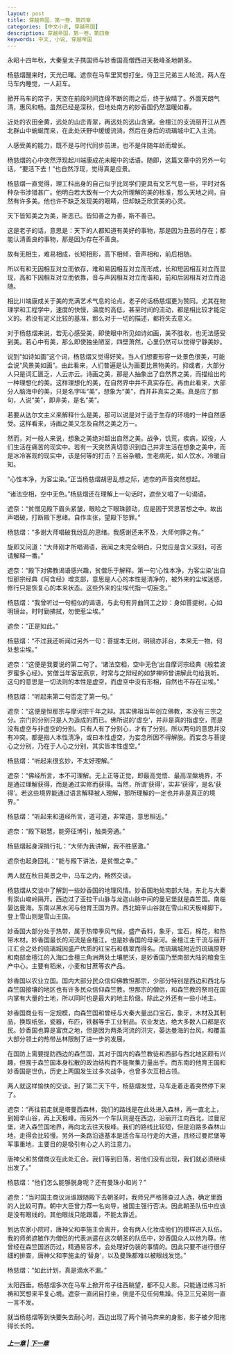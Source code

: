 ```yaml
---
layout: post
title: 穿越帝国，第一卷，第四章
categories: [中文小说, 穿越帝国]
description: 穿越帝国，第一卷，第四章
keywords: 中文, 小说, 穿越帝国
---
```


永昭十四年秋，大秦皇太子携国师与妙香国高僧西进天极峰圣地朝圣。

杨慈熠醒来时，天光已曙。遮奈在马车里冥想打坐。侍卫三兄弟三人轮流，两人在马车内睡觉，一人赶车。

掀开马车的帘子，天空在前段时间连绵不断的雨之后，终于放晴了。外面天朗气清，惠风和畅。虽然已经是深秋，但地处南方的妙香国仍然温暖如春。

近处的农田金黄，远处的山峦青翠，再远处的远山含黛。金檀江的支流丽开江从西北群山中蜿蜒而来，在此处沃野中缓缓流淌，然后在身后的琉璃城中汇入主流。

人感受美的能力，既不是与时代同步前进，也不是伴随年龄而增长。

杨慈熠的心中突然浮现起川端康成花未眠中的话语。随即，这篇文章中的另外一句话，“要活下去！”也自然浮现，觉得真是应景。

杨慈熠一直觉得，理工科出身的自己似乎比同学们更具有文艺气息一些，平时对各种杂书涉猎甚广。他明白若大致有一个大众所理解的美的标准，那么天地之间，自然有许多美。他也许不缺乏发现美的眼睛，但却缺乏欣赏美的心灵。

天下皆知美之为美，斯恶已。皆知善之为善，斯不善已。

这是老子的话，意思是：天下的人都知道有美好的事物，那是因为丑恶的存在；都能认清善良的事物，那是因为存在不善良。

故有无相生，难易相成，长短相形，高下相倾，音声相和，前后相随。

所以有和无因相互对立而依存，难和易因相互对立而形成，长和短因相互对立而显现，高和下因相互对立而依靠，音与声因相互对立而谐和，前和后因相互对立而追随。

相比川端康成关于美的充满艺术气息的论点，老子的话杨慈熠更为赞同。尤其在物理学和工程学中，速度的快慢，温度的高低，甚至时间的流动，都是相比较才能定义的。若没有定义比较的基准，那么对于一切的描述，都将失去意义。

对于杨慈熠来说，若无心感受美，即使眼中所见如诗如画，美不胜收，也无法感受到美。若心中有美，那么即使独坐陋室，四壁萧然，心里仍然可以觉得宁静美妙。

说到“如诗如画”这个词，杨慈熠又觉得好笑。当人们想要形容一处景色很美，可能会说“风景美如画”。由此看来，人们普遍是认为画要比景物美的。抑或者，大部分人只是词汇匮乏，人云亦云。诗画之美，那是人抽象出了自然界之美，而描绘出的一种理想化的美。这样理想化的美，在自然界中并不真实存在。再由此看来，大部分人脑海中的美，只是名字叫“美”，想象为“美”，而并非真实之美。真是应了那句，人说“美”，即非美，是名“美”。

若要从达尔文主义来解释什么是美，那可以说是对于适于生存的环境的一种自然感受。这样看来，诗画之美又怎及自然之美之万一。

然而，对一般人来说，想象之美绝对超出自然之美。战争，饥荒，疾病，奴役，人们生活在痛苦的现实中。若有一天突然真切意识到自己并非生活在想象之美中，而是冰冷客观的现实中，该是何等的打击？五谷杂粮，生老病死，如人饮水，冷暖自知。

“心性本净，为客尘染。”正当杨慈熠胡思乱想之际，遮奈的声音突然想起。

“诸法空相，空中无色。”杨慈熠还在理解上一句话时，遮奈又唱了一句谒语。

遮奈：“贫僧见殿下眉头紧皱，眼睑之下眼珠颤动，应是困于冥思苦想之中。故出声唱破，打断殿下思绪。自作主张，望殿下恕罪。”

杨慈熠：“多谢大师唱破我纷乱的思绪。我感谢还来不及，大师何罪之有。”

旋即又问道：“大师刚才所唱谒语，我闻之未完全明白，只觉应是含义深刻，可否请解释一番。”

遮奈：“殿下对佛教谒语感兴趣，贫僧乐于解释。第一句‘心性本净，为客尘染’出自怛那宗经典《阿含经》增支部，意思是人心的本性是清净的，被外来的尘埃迷惑，修行只是恢复心的本来状态。这些外来的尘埃代指一切妄念。”

杨慈熠：“我曾听过一句相似的谒语，与此句有异曲同工之妙：身如菩提树，心如明镜台。时时勤拂拭，勿使惹尘埃。”

遮奈：“正是如此。”

杨慈熠：“不过我还听闻过另外一句：菩提本无树，明镜亦非台，本来无一物，何处惹尘埃。”

遮奈：“这便是我要说的第二句了。‘诸法空相，空中无色’出自摩诃宗经典《般若波罗蜜多心经》。贫僧当年客居燕京，时常与之辩经的如梦禅师曾讲解此句给我听。这句的意思是一切法则的本性是虚空，而虚空中没有形相，自然也不存在尘埃。”

杨慈熠：“听起来第二句否定了第一句。”

遮奈：“这便是怛那宗与摩诃宗千年之辩。其实佛祖当年创立佛教，本没有三宗之分。宗门的分别只是人为造成的而已。佛所说的‘虚空’，并非是真的指虚空，而是没有虚空与非虚空的分别。只有人有了分别心，才有了分别。所以两句的意思并没有冲突。都是指人本性清净，或曰本性虚空，为妄念所困不得解脱。而妄念与菩提心之分别，乃在于人心之分别，其实皆本性虚空。”

杨慈熠：“听起来很玄妙，不太好理解。”

遮奈：“佛经所言，本不可理解。无上正等正觉，即最高觉悟、最高涅槃境界，不是通过理解获得，而是通过实修而获得。当然，所谓‘获得’，实非‘获得’，是名‘获得’。若这些境界能通过语言解释被人理解，那所理解的一定也并非是真正的境界。”

杨慈熠：“听起来和道经所言，道可道，非常道，意思相近。”

遮奈：“殿下聪慧，能旁征博引，触类旁通。”

杨慈熠起身深揖行礼：“大师为我讲解，我不胜感激。”

遮奈也起身回礼：“能与殿下讲法，是贫僧之幸。”

两人就在秋日美景之中，马车之内，畅然交谈。

杨慈熠从交谈中了解到一些妙香国的地理风情。妙香国地处南部大陆，东北与大秦有崇山峻岭隔开。西边过了亚拉干山脉与龙迦山脉中间的曼尼堡就是森竺国。南临晏达曼海。东南以黑水河与他育王国为界。西北姆辛山谷就在雪山和天极峰脚下。登上雪山则是雪山王国。

妙香国大部分处于热带，属于热带季风气候，盛产香料，象牙，宝石，棉花，和热带木材。妙香国最长的河流是金檀江，也是妙香国的母亲河。金檀江主干流与丽开江汇合之处的琉璃城因盛产优质的红宝石和翡翠而得名。而琉璃城附近的琉璃原野和南部金檀江的入海口金檀三角洲两处土壤肥沃，是妙香国乃至南部大陆的粮食生产中心。主要有稻米，小麦和甘蔗等农产品。

妙香国以农业立国。国内大部分民众信仰佛教怛那宗，少部分特别是西边和西北与森竺国接壤的地区也有许多民众信仰森竺教。怛那宗的僧侣，和森竺教的祭司在国内掌有大量的土地，所以同时也是最大的地主阶级。除此之外还有一些小地主。

妙香国商业有一定规模，向森竺国和曾经与大秦大量出口宝石，象牙，木材及其制品，换取纸张，瓷器，布匹，铁器等手工业制品。农业发达，绝大多数人口都是农民。妙香国也算是富庶之地，但是因为两条河流的洪灾，晏达曼海的台风，和覆盖大部分领土的热带丛林限制了进一步的发展。

在国防上需要提防西边的森竺国，其对于国内的森竺教徒和西部与西北地区颇有兴趣，但囿于森竺国本身松散的政治结构而不能聚集力量出手。而东南的他育王国和妙香国是世仇，历史上两国发生过多次战争，也曾多次互相占领。

两人就这样愉快的交谈。到了第二天下午，杨慈熠发觉，马车走着走着突然停下来了。

遮奈：“再往前走就是塔曼西森林，我们的路线是在此处进入森林，再一直北上，到姆辛山谷，再上天极峰。而另外一个车队则是在西边，沿丽开江向西北，过曼尼堡，进入森竺国地界，再向北去往天极峰。我们的路线比较短，但是沿路多森林山地，走得会比较慢。另外一条路沿途基本是适合车马行走的大道，且经过曼尼堡等军事重地，主要目的是吸引有心之人的注意力。

唐神父和贫僧商议在此处汇合。我们等到日落，若他们没有出现，我们就必须继续出发了。”

杨慈熠：“他们怎么能够脱身呢？还有曼珠小和尚？”

遮奈：“当时国主商议派谁跟随殿下去朝圣时，我师兄严格筛查过人选，确定里面的人比较可靠。朝中大臣曾力荐一名向导，被国主强行否决。因此朝圣队伍中应该是没有眼线的。其他眼线只能跟着，不能太靠近。

到达农家小院时，唐神父和李施主会离开，会有两人化妆成他们的模样进入队伍。我的师弟遮敏作为僧侣的代表派遣在这次朝圣的队伍中，妙香国众人以他为尊。他曾经在森竺国游历过，精通易容术，会处理好伪装的事情的。因此只要不进行很仔细的排查，唐神父和李施主的‘替身’，以及曼珠都难以被眼线发觉。”

杨慈熠：“如此计划，真是滴水不漏。”

太阳西垂。杨慈熠多次在马车上掀开帘子往西眺望，都不见人影。只能通过练习祈祷和冥想来平复心境。遮奈一直闭目打坐，倒是不见任何焦躁。侍卫三兄弟则一直一言不发。

就当杨慈熠等到快要失去耐心时，西边出现了两个骑马奔来的身影，影子被夕阳拖得长长的。

##### [上一章](/../../2020/03/05/TimeTravellerEmpire-1-3/) | [下一章](/../../2020/03/07/TimeTravellerEmpire-1-5/) 